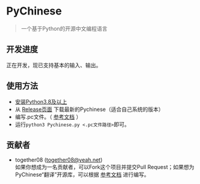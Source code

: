 # PyChinese

> 一个基于Python的开源中文编程语言

## 开发进度
正在开发，现已支持基本的输入、输出。

## 使用方法
- [安装Python3.8及以上](https://www.python.org/downloads/) 
- 从 [Release页面](https://github.com/pychinese/pychinese/releases) 下载最新的Pychinese（适合自己系统的版本）  
- 编写.pc文件。（ [参考文档](https://github.com/PyChinese/Document) ）
- 运行`python3 Pychinese.py <.pc文件路径>`即可。

## 贡献者
- together08 (together08@yeah.net)  
如果你想成为一名贡献者，可以Fork这个项目并提交Pull Request；如果想为PyChinese“翻译”开源库，可以根据 [参考文档](https://github.com/PyChinese/Document) 进行编写。
